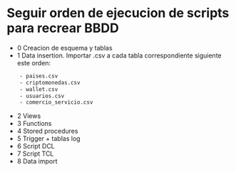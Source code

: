 # Seguir orden de ejecucion de scripts para recrear BBDD

- 0 Creacion de esquema y tablas
- 1 Data insertion. Importar .csv a cada tabla correspondiente siguiente este orden:

```bash
	- paises.csv
	- criptomonedas.csv
	- wallet.csv
	- usuarios.csv
	- comercio_servicio.csv
```

- 2 Views
- 3 Functions
- 4 Stored procedures
- 5 Trigger + tablas log
- 6 Script DCL
- 7 Script TCL
- 8 Data import
